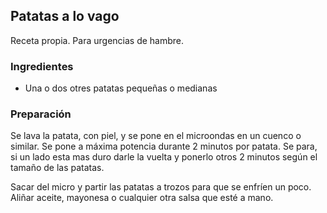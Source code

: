 ## Patatas a lo vago

Receta propia.
Para urgencias de hambre.

### Ingredientes

- Una o dos otres patatas pequeñas o medianas

### Preparación

Se lava la patata, con piel, y se pone en el microondas en un cuenco o similar.
Se pone a máxima potencia durante 2 minutos por patata.
Se para, si un lado esta mas duro darle la vuelta y ponerlo otros 2 minutos según el tamaño de las patatas.

Sacar del micro y partir las patatas a trozos para que se enfríen un poco.
Aliñar aceite, mayonesa o cualquier otra salsa que esté a mano.



